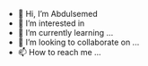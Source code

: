 - 👋 Hi, I’m Abdulsemed
- 👀 I’m interested in 
- 🌱 I’m currently learning ...
- 💞️ I’m looking to collaborate on ...
- 📫 How to reach me ...

<!---
hifoadnuru/hifoadnuru is a ✨ special ✨ repository because its `README.md` (this file) appears on your GitHub profile.
You can click the Preview link to take a look at your changes.
--->

